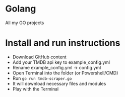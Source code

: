 # Golang
All my GO projects

# Install and run instructions
* Download GitHub content
* Add your TMDB api key to example_config.yml
* Rename example_config.yml -> config.yml
* Open Terminal into the folder (or Powershell/CMD)
* Run ``go run tmdb-scraper.go``
* It will download necessary files and modules
* Play with the Terminal